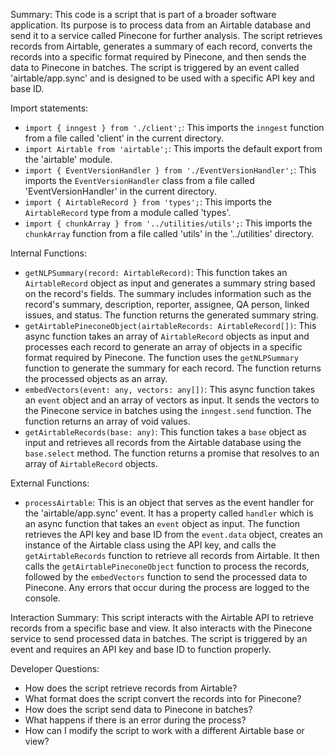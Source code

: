 Summary:
This code is a script that is part of a broader software application. Its purpose is to process data from an Airtable database and send it to a service called Pinecone for further analysis. The script retrieves records from Airtable, generates a summary of each record, converts the records into a specific format required by Pinecone, and then sends the data to Pinecone in batches. The script is triggered by an event called 'airtable/app.sync' and is designed to be used with a specific API key and base ID.

Import statements:
- `import { inngest } from './client';`: This imports the `inngest` function from a file called 'client' in the current directory.
- `import Airtable from 'airtable';`: This imports the default export from the 'airtable' module.
- `import { EventVersionHandler } from './EventVersionHandler';`: This imports the `EventVersionHandler` class from a file called 'EventVersionHandler' in the current directory.
- `import { AirtableRecord } from 'types';`: This imports the `AirtableRecord` type from a module called 'types'.
- `import { chunkArray } from '../utilities/utils';`: This imports the `chunkArray` function from a file called 'utils' in the '../utilities' directory.

Internal Functions:
- `getNLPSummary(record: AirtableRecord)`: This function takes an `AirtableRecord` object as input and generates a summary string based on the record's fields. The summary includes information such as the record's summary, description, reporter, assignee, QA person, linked issues, and status. The function returns the generated summary string.
- `getAirtablePineconeObject(airtableRecords: AirtableRecord[])`: This async function takes an array of `AirtableRecord` objects as input and processes each record to generate an array of objects in a specific format required by Pinecone. The function uses the `getNLPSummary` function to generate the summary for each record. The function returns the processed objects as an array.
- `embedVectors(event: any, vectors: any[])`: This async function takes an `event` object and an array of vectors as input. It sends the vectors to the Pinecone service in batches using the `inngest.send` function. The function returns an array of void values.
- `getAirtableRecords(base: any)`: This function takes a `base` object as input and retrieves all records from the Airtable database using the `base.select` method. The function returns a promise that resolves to an array of `AirtableRecord` objects.

External Functions:
- `processAirtable`: This is an object that serves as the event handler for the 'airtable/app.sync' event. It has a property called `handler` which is an async function that takes an `event` object as input. The function retrieves the API key and base ID from the `event.data` object, creates an instance of the Airtable class using the API key, and calls the `getAirtableRecords` function to retrieve all records from Airtable. It then calls the `getAirtablePineconeObject` function to process the records, followed by the `embedVectors` function to send the processed data to Pinecone. Any errors that occur during the process are logged to the console.

Interaction Summary:
This script interacts with the Airtable API to retrieve records from a specific base and view. It also interacts with the Pinecone service to send processed data in batches. The script is triggered by an event and requires an API key and base ID to function properly.

Developer Questions:
- How does the script retrieve records from Airtable?
- What format does the script convert the records into for Pinecone?
- How does the script send data to Pinecone in batches?
- What happens if there is an error during the process?
- How can I modify the script to work with a different Airtable base or view?